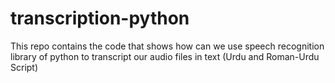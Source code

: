 # transcription-python
This repo contains the code that shows how can we use speech recognition library of python to transcript our audio files in text (Urdu and Roman-Urdu Script) 
